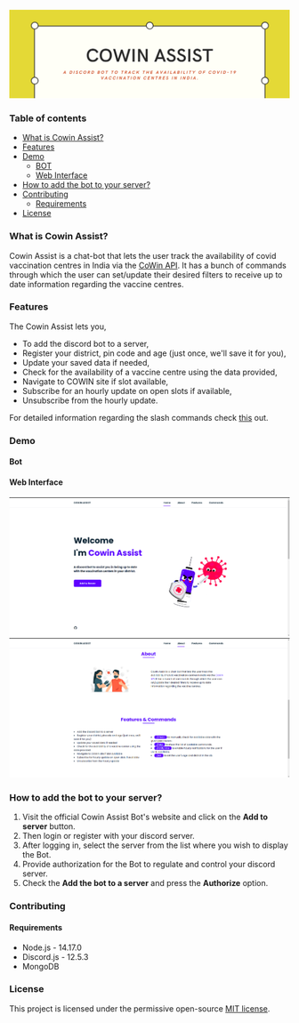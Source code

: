 ![Cowin Assist](images/header.png)

### Table of contents

<!--ts-->

-   [What is Cowin Assist?](#what-is-cowin-assist)
-   [Features](#features)
-   [Demo](#demo)
    -   [BOT](#bot)
    -   [Web Interface](#web-interface)
-   [How to add the bot to your server?](#how-to-add-the-bot-to-your-server)
-   [Contributing](#contributing)
    -   [Requirements](#requirements)
-   [License](#license)
<!--te-->

### What is Cowin Assist?

Cowin Assist is a chat-bot that lets the user track the availability of covid vaccination centres in India via the [CoWin API](https://apisetu.gov.in/public/api/cowin#/). It has a bunch of commands through which the user can set/update their desired filters to receive up to date information regarding the vaccine centres.

### Features

The Cowin Assist lets you,

-   To add the discord bot to a server,
-   Register your district, pin code and age (just once, we'll save it for you),
-   Update your saved data if needed,
-   Check for the availability of a vaccine centre using the data provided,
-   Navigate to COWIN site if slot available,
-   Subscribe for an hourly update on open slots if available,
-   Unsubscribe from the hourly update.

For detailed information regarding the slash commands check [this](commands/README.md) out.

### Demo

#### Bot

#### Web Interface

![Web Interface Image](images/web1.png)
![Web Interface Image](images/web2.png)

### How to add the bot to your server?

1. Visit the official Cowin Assist Bot's website and click on the **Add to server** button.
2. Then login or register with your discord server.
3. After logging in, select the server from the list where you wish to display the Bot.
4. Provide authorization for the Bot to regulate and control your discord server.
5. Check the **Add the bot to a server** and press the **Authorize** option.

### Contributing

#### Requirements

-   Node.js - 14.17.0
-   Discord.js - 12.5.3
-   MongoDB

### License

This project is licensed under the permissive open-source [MIT license](LICENSE).
